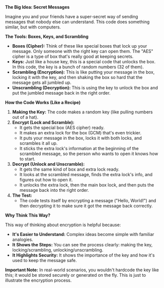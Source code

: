 **The Big Idea: Secret Messages**

Imagine you and your friends have a super-secret way of sending messages that nobody else can understand. This code does something similar, but with computers.

**The Tools: Boxes, Keys, and Scrambling**

* **Boxes (Cipher):**  Think of these like special boxes that lock up your message. Only someone with the right key can open them. The "AES" cipher is a type of box that's really good at keeping secrets.
* **Keys:** Just like a house key, this is a special code that unlocks the box. In this code, the key is a bunch of random numbers (32 of them).
* **Scrambling (Encryption):**  This is like putting your message in the box, locking it with the key, and then shaking the box so hard that the message gets all jumbled up.
* **Unscrambling (Decryption):** This is using the key to unlock the box and put the jumbled message back in the right order.

**How the Code Works (Like a Recipe)**

1. **Making the Key:** The code makes a random key (like pulling numbers out of a hat).
2. **Encrypt (Lock and Scramble):**
   * It gets the special box (AES cipher) ready.
   * It makes an extra lock for the box (GCM) that's even trickier.
   * It puts your message in the box, locks it with both locks, and scrambles it all up.
   * It sticks the extra lock's information at the beginning of the scrambled message, so the person who wants to open it knows how to start.
3. **Decrypt (Unlock and Unscramble):**
   * It gets the same kind of box and extra lock ready.
   * It looks at the scrambled message, finds the extra lock's info, and figures out how to open it.
   * It unlocks the extra lock, then the main box lock, and then puts the message back into the right order.
4. **The Test:**
    * The code tests itself by encrypting a message ("Hello, World!") and then decrypting it to make sure it got the message back correctly.

**Why Think This Way?**

This way of thinking about encryption is helpful because:

* **It's Easier to Understand:**  Complex ideas become simple with familiar analogies.
* **It Shows the Steps:** You can see the process clearly: making the key, locking/scrambling, unlocking/unscrambling.
* **It Highlights Security:** It shows the importance of the key and how it's used to keep the message safe.

**Important Note:** In real-world scenarios, you wouldn't hardcode the key like this; it would be stored securely or generated on the fly. This is just to illustrate the encryption process. 

